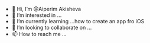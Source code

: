 - 👋 Hi, I’m @Aiperim Akisheva
- 👀 I’m interested in ...
- 🌱 I’m currently learning ...how to create an app fro iOS
- 💞️ I’m looking to collaborate on ...
- 📫 How to reach me ...

<!---
Aiperimm/Aiperimm is a ✨ special ✨ repository because its `README.md` (this file) appears on your GitHub profile.
You can click the Preview link to take a look at your changes.
--->
